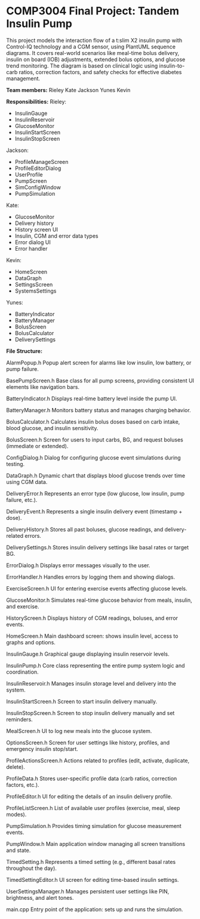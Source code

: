 # COMP3004 Final Project: Tandem Insulin Pump

This project models the interaction flow of a t:slim X2 insulin pump with Control-IQ technology and a CGM sensor, using PlantUML sequence diagrams. It covers real-world scenarios like meal-time bolus delivery, insulin on board (IOB) adjustments, extended bolus options, and glucose trend monitoring. The diagram is based on clinical logic using insulin-to-carb ratios, correction factors, and safety checks for effective diabetes management.

**Team members:**
Rieley
Kate
Jackson
Yunes
Kevin

**Responsibilities:**
Rieley:

- InsulinGauge
- InsulinReservoir
- GlucoseMonitor
- InsulinStartScreen
- InsulinStopScreen

Jackson:

- ProfileManageScreen
- ProfileEditorDialog
- UserProfile
- PumpScreen
- SimConfigWindow
- PumpSimulation

Kate:

- GlucoseMonitor
- Delivery history
- History screen UI
- Insulin, CGM and error data types 
- Error dialog UI
- Error handler

Kevin:

- HomeScreen
- DataGraph
- SettingsScreen
- SystemsSettings

Yunes:

- BatteryIndicator
- BatteryManager
- BolusScreen
- BolusCalculator
- DeliverySettings

**File Structure:**

AlarmPopup.h	Popup alert screen for alarms like low insulin, low battery, or pump failure.

BasePumpScreen.h	Base class for all pump screens, providing consistent UI elements like navigation bars.

BatteryIndicator.h	Displays real-time battery level inside the pump UI.

BatteryManager.h	Monitors battery status and manages charging behavior.

BolusCalculator.h	Calculates insulin bolus doses based on carb intake, blood glucose, and insulin sensitivity.

BolusScreen.h	Screen for users to input carbs, BG, and request boluses (immediate or extended).

ConfigDialog.h	Dialog for configuring glucose event simulations during testing.

DataGraph.h	Dynamic chart that displays blood glucose trends over time using CGM data.

DeliveryError.h	Represents an error type (low glucose, low insulin, pump failure, etc.).

DeliveryEvent.h	Represents a single insulin delivery event (timestamp + dose).

DeliveryHistory.h	Stores all past boluses, glucose readings, and delivery-related errors.

DeliverySettings.h	Stores insulin delivery settings like basal rates or target BG.

ErrorDialog.h	Displays error messages visually to the user.

ErrorHandler.h	Handles errors by logging them and showing dialogs.

ExerciseScreen.h	UI for entering exercise events affecting glucose levels.

GlucoseMonitor.h	Simulates real-time glucose behavior from meals, insulin, and exercise.

HistoryScreen.h	Displays history of CGM readings, boluses, and error events.

HomeScreen.h	Main dashboard screen: shows insulin level, access to graphs and options.

InsulinGauge.h	Graphical gauge displaying insulin reservoir levels.

InsulinPump.h	Core class representing the entire pump system logic and coordination.

InsulinReservoir.h	Manages insulin storage level and delivery into the system.

InsulinStartScreen.h	Screen to start insulin delivery manually.

InsulinStopScreen.h	Screen to stop insulin delivery manually and set reminders.

MealScreen.h	UI to log new meals into the glucose system.

OptionsScreen.h	Screen for user settings like history, profiles, and emergency insulin stop/start.

ProfileActionsScreen.h	Actions related to profiles (edit, activate, duplicate, delete).

ProfileData.h	Stores user-specific profile data (carb ratios, correction factors, etc.).

ProfileEditor.h	UI for editing the details of an insulin delivery profile.

ProfileListScreen.h	List of available user profiles (exercise, meal, sleep modes).

PumpSimulation.h	Provides timing simulation for glucose measurement events.

PumpWindow.h	Main application window managing all screen transitions and state.

TimedSetting.h	Represents a timed setting (e.g., different basal rates throughout the day).

TimedSettingEditor.h	UI screen for editing time-based insulin settings.

UserSettingsManager.h	Manages persistent user settings like PIN, brightness, and alert tones.

main.cpp	Entry point of the application: sets up and runs the simulation.
